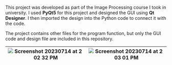 This project was developed as part of the Image Processing course I took in university. I used **PyQt5** for this project and designed the GUI using **Qt Designer**. I then imported the design into the Python code to connect it with the code.

The project contains other files for the program function, but only the GUI code and design file are included in this repository.

| ![Screenshot 20230714 at 2 02 32 PM](https://github.com/oashrafouad/Image-Processing-GUI/assets/31867324/5f3c8050-c7e8-4e36-9c66-b39ce79af291) | ![Screenshot 20230714 at 2 03 01 PM](https://github.com/oashrafouad/Image-Processing-GUI/assets/31867324/222314f1-a89b-4801-91c8-e02e32714803) |
| --- | --- |
